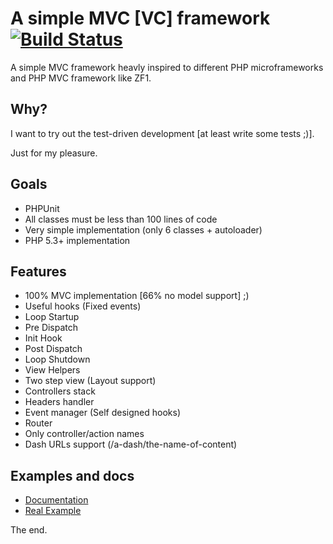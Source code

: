 # A simple MVC [VC] framework [![Build Status](https://secure.travis-ci.org/wdalmut/simple-mvc.png)](http://travis-ci.org/wdalmut/simple-mvc?branch=master)

A simple MVC framework heavly inspired to different PHP microframeworks and
PHP MVC framework like ZF1.

## Why?

I want to try out the test-driven development [at least write some tests ;)].

Just for my pleasure.

## Goals

 * PHPUnit
 * All classes must be less than 100 lines of code
 * Very simple implementation (only 6 classes + autoloader)
 * PHP 5.3+ implementation
 
## Features

 * 100% MVC implementation [66% no model support] ;)
 * Useful hooks (Fixed events)
  * Loop Startup
  * Pre Dispatch
  * Init Hook
  * Post Dispatch
  * Loop Shutdown
 * View Helpers
 * Two step view (Layout support)
 * Controllers stack
 * Headers handler
 * Event manager (Self designed hooks)
 * Router
  * Only controller/action names
  * Dash URLs support (/a-dash/the-name-of-content)
  
## Examples and docs

 * [Documentation](simple-mvc/tree/master/documentation)
 * [Real Example](simple-mvc/tree/master/example)
 
The end.